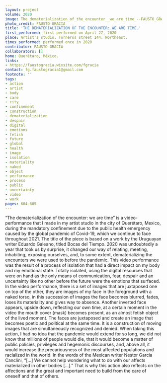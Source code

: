```yaml
---
layout: project
volume: 2020
image: The_dematerialization_of_the_encounter__we_are_time_--FAUSTO_GRACIA.jpg
photo_credit: FAUSTO GRACIA
title: 'THE DEMATERIALIZATION OF THE ENCOUNTER: WE ARE TIME.'
first_performed: first performed on April 27, 2020
place: Artist's studio, Torneros street 144. Northeast.
times_performed: performed once in 2020
contributor: FAUSTO GRACIA
collaborators: []
home: Querétaro, México.
links:
- https://faustogracia.wixsite.com/fgracia
contact: fg.faustogracia1@gmail.com
footnote: ''
tags:
- action
- artist
- body
- care
- city
- confinement
- construction
- dematerialization
- despair
- digital
- emotions
- fetish
- future
- global
- health
- image
- isolation
- materiality
- naked
- object
- performance
- process
- public
- uncertainty
- video
- work
pages: 604-605
---
```

“The dematerialization of the encounter: we are time” is a video-performance that I made in my artist studio in the city of Querétaro, Mexico, during the mandatory confinement due to the public health emergency caused by the global pandemic of Covid-19, which we continue to face throughout 2021. The title of the piece is based on a work by the Uruguayan writer Eduardo Galeano, titled <span class="ITALIC">Bocas del Tiempo</span>. 2020 was undoubtedly a year that took us by surprise, it changed our way of relating, meeting, inhabiting, exposing ourselves, and, to some extent, dematerializing the encounters we were used to before the pandemic. This video performance was the result of a process of isolation that had a direct impact on my body and my emotional state. Totally isolated, using the digital resources that were on hand as the only means of communication, fear, despair and an uncertainty like no other before the future were the emotions that surfaced. In the video performance, there is a set of images that are juxtaposed one on top of the other, they are images of my face in the foreground with a naked torso, in this succession of images the face becomes blurred, fades, loses its materiality and gives way to absence. Another inverted face appears, upside down, reflecting our own time, at a certain moment in the video the mouth cover (mask) becomes present, as an almost fetish object of the lived moment.  The faces are juxtaposed and create an image that becomes poetic and political at the same time. It is a construction of moving images that are simultaneously recognized and denied. When taking this action, I had no idea that the pandemic would extend for so long, we did not know that millions of people would die, that it would become a matter of public policies, privileges and hegemonic discourses, and, above all, it would increase the precariousness of the most affected populations and racialized in the world. In the words of the Mexican writer Nestor Garcia Canclini, “[…] We cannot help wondering what to do with our affects materialized in other bodies […].” That is why this action also reflects on the affections and the great and important need to build from the care of oneself and that of others.